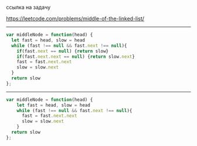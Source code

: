 ссылка на задачу 

https://leetcode.com/problems/middle-of-the-linked-list/


---
```js
var middleNode = function(head) {
  let fast = head, slow = head
  while (fast !== null && fast.next !== null){
    if(fast.next == null) {return slow}
    if(fast.next.next == null) {return slow.next}
    fast = fast.next.next
    slow = slow.next
  }
  return slow
};
```
---

```js
var middleNode = function(head) {
    let fast = head, slow = head
    while (fast !== null && fast.next !== null){
      fast = fast.next.next
      slow = slow.next
    }
  return slow
};
```
